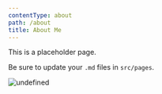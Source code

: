 ```yaml
---
contentType: about
path: /about
title: About Me
---
```

This is a placeholder page.

Be sure to update your `.md` files in `src/pages`.

![undefined](/files/tumblr_npa7ksI5vy1ssby0io1_540.gif)
